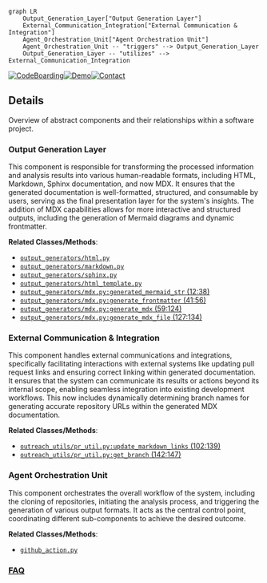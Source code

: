 ```mermaid
graph LR
    Output_Generation_Layer["Output Generation Layer"]
    External_Communication_Integration["External Communication & Integration"]
    Agent_Orchestration_Unit["Agent Orchestration Unit"]
    Agent_Orchestration_Unit -- "triggers" --> Output_Generation_Layer
    Output_Generation_Layer -- "utilizes" --> External_Communication_Integration
```

[![CodeBoarding](https://img.shields.io/badge/Generated%20by-CodeBoarding-9cf?style=flat-square)](https://github.com/CodeBoarding/GeneratedOnBoardings)[![Demo](https://img.shields.io/badge/Try%20our-Demo-blue?style=flat-square)](https://www.codeboarding.org/demo)[![Contact](https://img.shields.io/badge/Contact%20us%20-%20contact@codeboarding.org-lightgrey?style=flat-square)](mailto:contact@codeboarding.org)

## Details

Overview of abstract components and their relationships within a software project.

### Output Generation Layer
This component is responsible for transforming the processed information and analysis results into various human-readable formats, including HTML, Markdown, Sphinx documentation, and now MDX. It ensures that the generated documentation is well-formatted, structured, and consumable by users, serving as the final presentation layer for the system's insights. The addition of MDX capabilities allows for more interactive and structured outputs, including the generation of Mermaid diagrams and dynamic frontmatter.


**Related Classes/Methods**:

- <a href="https://github.com/CodeBoarding/CodeBoarding/blob/main/output_generators/html.py" target="_blank" rel="noopener noreferrer">`output_generators/html.py`</a>
- <a href="https://github.com/CodeBoarding/CodeBoarding/blob/main/output_generators/markdown.py" target="_blank" rel="noopener noreferrer">`output_generators/markdown.py`</a>
- <a href="https://github.com/CodeBoarding/CodeBoarding/blob/main/output_generators/sphinx.py" target="_blank" rel="noopener noreferrer">`output_generators/sphinx.py`</a>
- <a href="https://github.com/CodeBoarding/CodeBoarding/blob/main/output_generators/html_template.py" target="_blank" rel="noopener noreferrer">`output_generators/html_template.py`</a>
- <a href="https://github.com/CodeBoarding/CodeBoarding/blob/main/output_generators/mdx.py#L12-L38" target="_blank" rel="noopener noreferrer">`output_generators/mdx.py:generated_mermaid_str` (12:38)</a>
- <a href="https://github.com/CodeBoarding/CodeBoarding/blob/main/output_generators/mdx.py#L41-L56" target="_blank" rel="noopener noreferrer">`output_generators/mdx.py:generate_frontmatter` (41:56)</a>
- <a href="https://github.com/CodeBoarding/CodeBoarding/blob/main/output_generators/mdx.py#L59-L124" target="_blank" rel="noopener noreferrer">`output_generators/mdx.py:generate_mdx` (59:124)</a>
- <a href="https://github.com/CodeBoarding/CodeBoarding/blob/main/output_generators/mdx.py#L127-L134" target="_blank" rel="noopener noreferrer">`output_generators/mdx.py:generate_mdx_file` (127:134)</a>


### External Communication & Integration
This component handles external communications and integrations, specifically facilitating interactions with external systems like updating pull request links and ensuring correct linking within generated documentation. It ensures that the system can communicate its results or actions beyond its internal scope, enabling seamless integration into existing development workflows. This now includes dynamically determining branch names for generating accurate repository URLs within the generated MDX documentation.


**Related Classes/Methods**:

- <a href="https://github.com/CodeBoarding/CodeBoarding/blob/main/outreach_utils/pr_util.py#L102-L139" target="_blank" rel="noopener noreferrer">`outreach_utils/pr_util.py:update_markdown_links` (102:139)</a>
- <a href="https://github.com/CodeBoarding/CodeBoarding/blob/main/outreach_utils/pr_util.py#L142-L147" target="_blank" rel="noopener noreferrer">`outreach_utils/pr_util.py:get_branch` (142:147)</a>


### Agent Orchestration Unit
This component orchestrates the overall workflow of the system, including the cloning of repositories, initiating the analysis process, and triggering the generation of various output formats. It acts as the central control point, coordinating different sub-components to achieve the desired outcome.


**Related Classes/Methods**:

- <a href="https://github.com/CodeBoarding/CodeBoarding/blob/main/github_action.py" target="_blank" rel="noopener noreferrer">`github_action.py`</a>




### [FAQ](https://github.com/CodeBoarding/GeneratedOnBoardings/tree/main?tab=readme-ov-file#faq)

